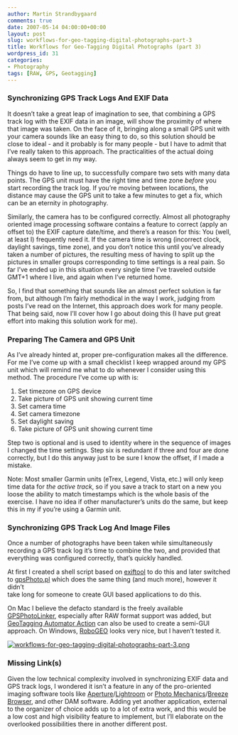 ```yaml
---
author: Martin Strandbygaard
comments: true
date: 2007-05-14 04:00:00+00:00
layout: post
slug: workflows-for-geo-tagging-digital-photographs-part-3
title: Workflows for Geo-Tagging Digital Photographs (part 3)
wordpress_id: 31
categories:
- Photography
tags: [RAW, GPS, Geotagging]
---
```


### Synchronizing GPS Track Logs And EXIF Data

It doesn’t take a great leap of imagination to see, that combining a GPS track log with the EXIF data in an image, will show the proximity of where that image was taken. On the face of it, bringing along a small GPS unit with your camera sounds like an easy thing to do, so this solution should be close to ideal - and it probably is for many people - but I have to admit that I’ve really taken to this approach. The practicalities of the actual doing always seem to get in my way.

Things do have to line up, to successfully compare two sets with many data points. The GPS unit must have the right time and time zone _before_ you start recording the track log. If you’re moving between locations, the distance may cause the GPS unit to take a few minutes to get a fix, which can be an eternity in photography.

Similarly, the camera has to be configured correctly. Almost all photography oriented image processing software contains a feature to correct (apply an offset to) the EXIF capture date/time, and there’s a reason for this: You (well, at least I) frequently need it. If the camera time is wrong (incorrect clock, daylight savings, time zone), and you don’t notice this until you’ve already taken a number of pictures, the resulting mess of having to split up the pictures in smaller groups corresponding to time settings is a real pain. So far I’ve ended up in this situation every single time I’ve traveled outside GMT+1 where I live, and again when I’ve returned home.

So, I find that something that sounds like an almost perfect solution is far from, but although I’m fairly methodical in the way I work, judging from posts I’ve read on the Internet, this approach does work for many people. That being said, now I’ll cover how I go about doing this (I have put great effort into making this solution work for me).

### Preparing The Camera and GPS Unit 

As I’ve already hinted at, proper pre-configuration makes all the difference. For me I’ve come up with a small checklist I keep wrapped around my GPS unit which will remind me what to do whenever I consider using this method. The procedure I’ve come up with is:

  1. Set timezone on GPS device
  2. Take picture of GPS unit showing current time
  3. Set camera time
  4. Set camera timezone
  5. Set daylight saving
  6. Take picture of GPS unit showing current time

Step two is optional and is used to identity where in the sequence of images I changed the time settings. Step six is redundant if three and four are done correctly, but I do this anyway just to be sure I know the offset, if I made a mistake.

Note: Most smaller Garmin units (eTrex, Legend, Vista, etc.) will only keep time data for _the active track_, so if you save a track to start on a new you loose the ability to match timestamps which is the whole basis of the exercise. I have no idea if other manufacturer’s units do the same, but keep this in my if you’re using a Garmin unit.

### Synchronizing GPS Track Log And Image Files

Once a number of photographs have been taken while simultaneously recording a GPS track log it’s time to combine the two, and provided that everything was configured correctly, that’s quickly handled.

At first I created a shell script based on [exiftool](http://www.sno.phy.queensu.ca/%7Ephil/exiftool/) to do this and later switched to [gpsPhoto.pl](http://www.carto.net/projects/photoTools/gpsPhoto/) which does the same thing (and much more), however it didn’t  
take long for someone to create GUI based applications to do this.

On Mac I believe the defacto standard is the freely available [GPSPhotoLinker](http://oregonstate.edu/%7Eearlyj/gpsphotolinker/), especially after RAW format support was added, but [GeoTagging Automator Action](http://www.scriptamac.at/geotaggingactions.html) can also be used to create a semi-GUI approach. On Windows, [RoboGEO](http://www.robogeo.com/) looks very nice, but I haven’t tested it. 

[![workflows-for-geo-tagging-digital-photographs-part-3.png](http://www.strandbygaard.net/wp-content/uploads/2007/06/workflows-for-geo-tagging-digital-photographs-part-3.png)](http://www.strandbygaard.net/wp-content/uploads/2007/06/workflows-for-geo-tagging-digital-photographs-part-3.png)

### Missing Link(s)

Given the low technical complexity involved in synchronizing EXIF data and GPS track logs, I wondered it isn’t a feature in any of the pro-oriented imaging software tools like [Aperture](http://www.apple.com/aperture/)/[Lightroom](http://www.adobe.com/products/photoshoplightroom/) or [Photo Mechanics](http://www.camerabits.com/)/[Breeze Browser](http://www.breezesys.com/BreezeBrowser/), and other DAM software. Adding yet another application, external to the organizer of choice adds up to a lot of extra work, and this would be a low cost and high visibility feature to implement, but I’ll elaborate on the overlooked possibilities there in another different post.
